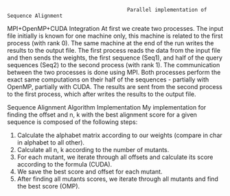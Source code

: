                                            Parallel implementation of Sequence Alignment

MPI+OpenMP+CUDA Integration 
At first we create two processes. 
The input file initially is known for one machine only, this machine is related to the first process (with rank 0). 
The same machine at the end of the run writes the results to the output file. 
The first process reads the data from the input file and then sends the weights, the first sequence (Seq1), and half of the query sequences (Seq2) to the second process (with rank 1).
The communication between the two processes is done using MPI. 
Both processes perform the exact same computations on their half of the sequences - partially with OpenMP, partially with CUDA. 
The results are sent from the second process to the first process, which after writes the results to the output file.

Sequence Alignment Algorithm Implementation
My implementation for finding the offset and n, k with the best alignment score for a given sequence is composed of the following steps:
1.	Calculate the alphabet matrix according to our weights (compare in char in alphabet to all other).
2.	Calculate all n, k according to the number of mutants.
3.	For each mutant, we iterate through all offsets and calculate its score according to the formula (CUDA).
4.	We save the best score and offset for each mutant.
5.	After finding all mutants scores, we iterate through all mutants and find the best score (OMP).

